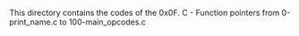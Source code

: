 This directory contains the codes
of the 0x0F. C - Function pointers
from 0-print_name.c to 100-main_opcodes.c
